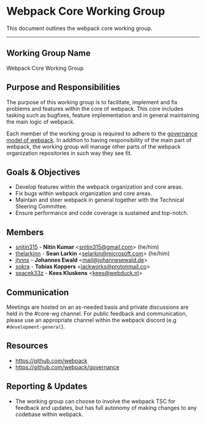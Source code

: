 # Webpack Core Working Group

This document outlines the webpack core working group.

---

## Working Group Name

Webpack Core Working Group

## Purpose and Responsibilities

The purpose of this working group is to facilitate, implement and fix problems and features within the core of webpack. This core includes tasking such as bugfixes, feature implementation and in general maintaining the main logic of webpack.

Each member of the working group is required to adhere to the [governance model of webpack](https://github.com/webpack/governance). In addition to having responsibility of the main part of webpack, the working group will manage other parts of the webpack organization repositories in such way they see fit.

## Goals & Objectives

- Develop features within the webpack organization and core areas.
- Fix bugs within webpack organization and core areas.
- Maintain and steer webpack in general together with the Technical Steering Committee.
- Ensure performance and code coverage is sustained and top-notch.

## Members

- [snitin315](https://github.com/snitin315) -
  **Nitin Kumar** <<snitin315@gmail.com>> (he/him)
- [thelarkinn](https://github.com/thelarkinn) -
  **Sean Larkin** <<selarkin@microsoft.com>> (he/him)
- [jhnns](https://github.com/jhnns) -
  **Johannes Ewald** <<mail@johannesewald.de>>
- [sokra](https://github.com/sokra) -
  **Tobias Koppers** <<jackworks@protonmail.co>>
- [spacek33z](https://github.com/spacek33z) -
  **Kees Kluskens** <<kees@webduck.nl>>

## Communication

Meetings are hosted on an as-needed basis and private discussions are held in the #core-wg channel. For public feedback and communication, please use an appropriate channel within the webpack discord (e.g `#development-general`).

## Resources

- https://github.com/webpack
- https://github.com/webpack/governance

## Reporting & Updates

- The working group can choose to involve the webpack TSC for feedback and updates, but has full autonomy of making changes to any codebase within webpack.
